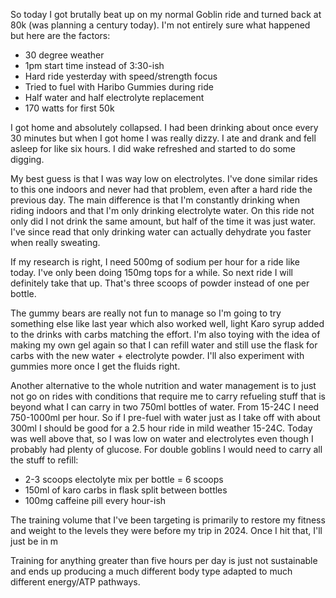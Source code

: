 So today I got brutally beat up on my normal Goblin ride and turned back at 80k (was planning a century today). I'm not entirely sure what happened but here are the factors:

- 30 degree weather
- 1pm start time instead of 3:30-ish
- Hard ride yesterday with speed/strength focus
- Tried to fuel with Haribo Gummies during ride
- Half water and half electrolyte replacement
- 170 watts for first 50k

I got home and absolutely collapsed. I had been drinking about once every 30 minutes but when I got home I was really dizzy. I ate and drank and fell asleep for like six hours. I did wake refreshed and started to do some digging.

My best guess is that I was way low on electrolytes. I've done similar rides to this one indoors and never had that problem, even after a hard ride the previous day. The main difference is that I'm constantly drinking when riding indoors and that I'm only drinking electrolyte water. On this ride not only did I not drink the same amount, but half of the time it was just water. I've since read that only drinking water can actually dehydrate you faster when really sweating. 

If my research is right, I need 500mg of sodium per hour for a ride like today. I've only been doing 150mg tops for a while. So next ride I will definitely take that up. That's three scoops of powder instead of one per bottle.

The gummy bears are really not fun to manage so I'm going to try something else like last year which also worked well, light Karo syrup added to the drinks with carbs matching the effort. I'm also toying with the idea of making my own gel again so that I can refill water and still use the flask for carbs with the new water + electrolyte powder. I'll also experiment with gummies more once I get the fluids right.

Another alternative to the whole nutrition and water management is to just not go on rides with conditions that require me to carry refueling stuff that is beyond what I can carry in two 750ml bottles of water. From 15-24C I need 750-1000ml per hour. So if I pre-fuel with water just as I take off with about 300ml I should be good for a 2.5 hour ride in mild weather 15-24C. Today was well above that, so I was low on water and electrolytes even though I probably had plenty of glucose. For double goblins I would need to carry all the stuff to refill:

- 2-3 scoops electolyte mix per bottle = 6 scoops
- 150ml of karo carbs in flask split between bottles
- 100mg caffeine pill every hour-ish

The training volume that I've been targeting is primarily to restore my fitness and weight to the levels they were before my trip in 2024. Once I hit that, I'll just be in m

Training for anything greater than five hours per day is just not sustainable and ends up producing a much different body type adapted to much different energy/ATP pathways.